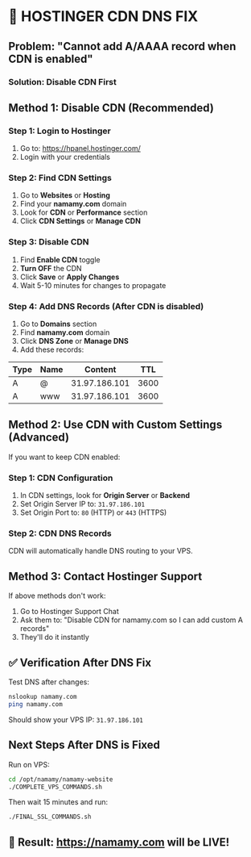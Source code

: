 # 🔧 HOSTINGER CDN DNS FIX

## Problem: "Cannot add A/AAAA record when CDN is enabled"

### Solution: Disable CDN First

## Method 1: Disable CDN (Recommended)

### Step 1: Login to Hostinger
1. Go to: https://hpanel.hostinger.com/
2. Login with your credentials

### Step 2: Find CDN Settings
1. Go to **Websites** or **Hosting**
2. Find your **namamy.com** domain
3. Look for **CDN** or **Performance** section
4. Click **CDN Settings** or **Manage CDN**

### Step 3: Disable CDN
1. Find **Enable CDN** toggle
2. **Turn OFF** the CDN
3. Click **Save** or **Apply Changes**
4. Wait 5-10 minutes for changes to propagate

### Step 4: Add DNS Records (After CDN is disabled)
1. Go to **Domains** section  
2. Find **namamy.com** domain
3. Click **DNS Zone** or **Manage DNS**
4. Add these records:

| Type | Name | Content | TTL |
|------|------|---------|-----|
| A | @ | 31.97.186.101 | 3600 |
| A | www | 31.97.186.101 | 3600 |

## Method 2: Use CDN with Custom Settings (Advanced)

If you want to keep CDN enabled:

### Step 1: CDN Configuration
1. In CDN settings, look for **Origin Server** or **Backend**
2. Set Origin Server IP to: `31.97.186.101`
3. Set Origin Port to: `80` (HTTP) or `443` (HTTPS)

### Step 2: CDN DNS Records
CDN will automatically handle DNS routing to your VPS.

## Method 3: Contact Hostinger Support

If above methods don't work:
1. Go to Hostinger Support Chat
2. Ask them to: "Disable CDN for namamy.com so I can add custom A records"
3. They'll do it instantly

## ✅ Verification After DNS Fix

Test DNS after changes:
```bash
nslookup namamy.com
ping namamy.com
```

Should show your VPS IP: `31.97.186.101`

## Next Steps After DNS is Fixed

Run on VPS:
```bash
cd /opt/namamy/namamy-website
./COMPLETE_VPS_COMMANDS.sh
```

Then wait 15 minutes and run:
```bash
./FINAL_SSL_COMMANDS.sh
```

## 🎯 Result: https://namamy.com will be LIVE!